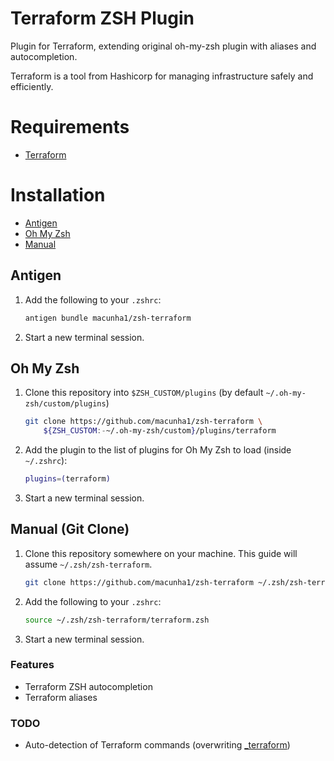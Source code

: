 # Terraform ZSH Plugin

Plugin for Terraform, extending original oh-my-zsh plugin with aliases and
autocompletion.

Terraform is a tool from Hashicorp for managing infrastructure safely and
efficiently.

# Requirements

- [Terraform](https://terraform.io/)

# Installation

- [Antigen](#antigen)
- [Oh My Zsh](#oh-my-zsh)
- [Manual](#manual-git-clone)

## Antigen

1. Add the following to your `.zshrc`:

   ```sh
   antigen bundle macunha1/zsh-terraform
   ```

2. Start a new terminal session.

## Oh My Zsh

1. Clone this repository into `$ZSH_CUSTOM/plugins` (by default
   `~/.oh-my-zsh/custom/plugins`)

   ```sh
   git clone https://github.com/macunha1/zsh-terraform \
       ${ZSH_CUSTOM:-~/.oh-my-zsh/custom}/plugins/terraform
   ```

2. Add the plugin to the list of plugins for Oh My Zsh to load (inside
   `~/.zshrc`):

   ```sh
   plugins=(terraform)
   ```

3. Start a new terminal session.

## Manual (Git Clone)

1. Clone this repository somewhere on your machine. This guide will assume
   `~/.zsh/zsh-terraform`.

   ```sh
   git clone https://github.com/macunha1/zsh-terraform ~/.zsh/zsh-terraform
   ```

2. Add the following to your `.zshrc`:

   ```sh
   source ~/.zsh/zsh-terraform/terraform.zsh
   ```

3. Start a new terminal session.

### Features

- Terraform ZSH autocompletion
- Terraform aliases

### TODO

- Auto-detection of Terraform commands (overwriting [\_terraform](_terraform))

